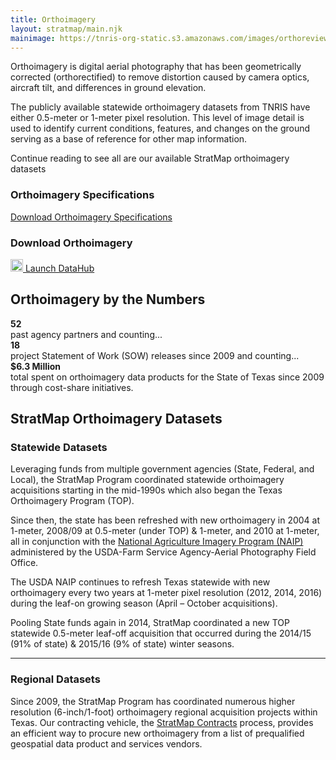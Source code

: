 ```yaml
---
title: Orthoimagery
layout: stratmap/main.njk
mainimage: https://tnris-org-static.s3.amazonaws.com/images/orthoreview_main.jpg
---
```

<div class="container">
  <div class="row">
    <div class="col-md-8">
      <p class="lead">Orthoimagery is digital aerial photography that has been geometrically corrected (orthorectified) to remove distortion caused by camera optics, aircraft tilt, and differences in ground elevation.</p>
      <p class="lead">The publicly available statewide orthoimagery datasets from TNRIS have either 0.5-meter or 1-meter pixel resolution. This level of image detail is used to identify current conditions, features, and changes on the ground serving as a base of reference for other map information. </p>
      <p class="lead">Continue reading to see all are our available StratMap orthoimagery datasets</p>
    </div>
    <div class="col-md-4">
      <h3>Orthoimagery Specifications</h3>
      <a class="btn btn-lg btn-success" href="https://tnris-org-static.s3.amazonaws.com/documents/tx_orthoimagery_sow_v9.pdf"><i class="glyphicon glyphicon-document"></i> Download Orthoimagery Specifications</a>
      <h3>Download Orthoimagery</h3>
      <a class="btn btn-lg btn-tnris" href="https://data.tnris.org"><img style="width: 20px; margin-bottom: 0 !important;" src="https://tnris-org-static.s3.amazonaws.com/images/baseline_view_comfy_white_36dp.png"> Launch DataHub</a>
    </div>
  </div>
</div>
<section id="stratmap-by-the-numbers" class="ortho-numbers">
    <div class="container">
      <h2>Orthoimagery by the Numbers</h2>
        <div class="row">
            <div class="col-sm-4">
              <strong>52</strong><br> past agency partners and counting...
            </div>
            <div class="col-sm-4">
              <strong>18</strong><br> project Statement of Work (SOW) releases since 2009 and counting...
            </div>
            <div class="col-sm-4">
              <strong>$6.3 Million</strong><br> total spent on orthoimagery data products for the State of Texas since 2009 through cost-share initiatives.
            </div>
          </div>
      </div>
</section>
<div class="container">
  <h2>StratMap Orthoimagery Datasets</h2>
  <h3>Statewide Datasets</h3>
  <p class="lead">Leveraging funds from multiple government agencies (State, Federal, and Local), the StratMap Program coordinated statewide orthoimagery acquisitions starting in the mid-1990s which also began the Texas Orthoimagery Program (TOP).</p>
  <div class="row">
    <div class="col-md-8">
      <p>Since then, the state has been refreshed with new orthoimagery in 2004 at 1-meter, 2008/09 at 0.5-meter (under TOP) & 1-meter, and 2010 at 1-meter, all in conjunction with the <a href="http://www.fsa.usda.gov/programs-and-services/aerial-photography/imagery-programs/naip-imagery/">National Agriculture Imagery Program (NAIP)</a> administered by the USDA-Farm Service Agency-Aerial Photography Field Office.</p>
      <p>The USDA NAIP continues to refresh Texas statewide with new orthoimagery every two years at 1-meter pixel resolution (2012, 2014, 2016) during the leaf-on growing season (April – October acquisitions). </p>
      <p>Pooling State funds again in 2014, StratMap coordinated a new TOP statewide 0.5-meter leaf-off acquisition that occurred during the 2014/15 (91% of state) & 2015/16 (9% of state) winter seasons.</p>
    </div>
  </div>
  <hr class="clearfix">
  <div class="row">
    <div class="col-md-8">
      <h3>Regional Datasets</h3>
      <p class="lead">Since 2009, the StratMap Program has coordinated numerous higher resolution (6-inch/1-foot) orthoimagery regional acquisition projects within Texas. Our contracting vehicle, the <a href="/stratmap/stratmap-contracts">StratMap Contracts</a> process, provides an efficient way to procure new orthoimagery from a list of prequalified geospatial data product and services vendors.</p>
    </div>
  </div>
</div>
